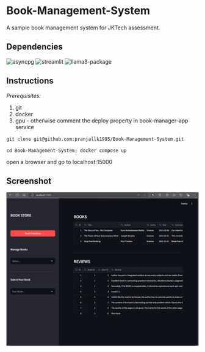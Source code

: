 # Book-Management-System
A sample book management system for JKTech assessment.

## Dependencies
![asyncpg](https://img.shields.io/badge/asyncpg-2.9.9-blue)
![streamlit](https://img.shields.io/badge/streamlit-1.36.0-blue)
![llama3-package](https://img.shields.io/badge/llama3_package-0.3.0-blue)

## Instructions

*Prerequisites:*
1. git
2. docker
3. gpu - otherwise comment the deploy property in book-manager-app service

```
git clone git@github.com:pranjallk1995/Book-Management-System.git
```
```
cd Book-Management-System; docker compose up
```
open a browser and go to localhost:15000

## Screenshot
![Screenshot](screenshot.png)
